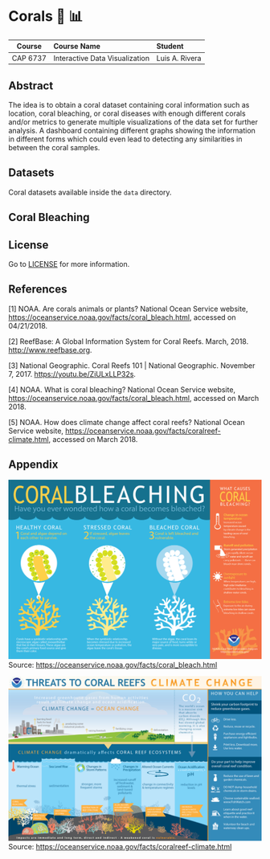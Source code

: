 # Corals :telescope: :bar_chart:
| Course    | Course Name                    | Student        |
| :-------: | :----------------------------- | :------------- |
| CAP 6737  | Interactive Data Visualization | Luis A. Rivera |

## Abstract
The idea is to obtain a coral dataset containing coral information such as location, coral bleaching, or coral diseases with enough different corals and/or metrics to generate multiple visualizations of the data set for further analysis. A dashboard containing different graphs showing the information in different forms which could even lead to detecting any similarities in between the coral samples.

## Datasets
Coral datasets available inside the `data` directory.

## Coral Bleaching


## License
Go to [LICENSE](https://github.com/gitluis/coralviz/blob/master/LICENSE) for more information.

## References
[1] NOAA. Are corals animals or plants? National Ocean Service website, https://oceanservice.noaa.gov/facts/coral_bleach.html, accessed on 04/21/2018.

[2] ReefBase: A Global Information System for Coral Reefs. March, 2018. http://www.reefbase.org.

[3] National Geographic. Coral Reefs 101 | National Geographic. November 7, 2017. https://youtu.be/ZiULxLLP32s.

[4] NOAA. What is coral bleaching? National Ocean Service website, https://oceanservice.noaa.gov/facts/coral_bleach.html, accessed on March 2018.

[5] NOAA. How does climate change affect coral reefs? National Ocean Service website, https://oceanservice.noaa.gov/facts/coralreef-climate.html, accessed on March 2018.

## Appendix
![](https://github.com/gitluis/coralviz/blob/master/images/coral-bleaching-explained.jpg)
Source: https://oceanservice.noaa.gov/facts/coral_bleach.html

![](https://github.com/gitluis/coralviz/blob/master/images/coral-threats.png)
Source: https://oceanservice.noaa.gov/facts/coralreef-climate.html
